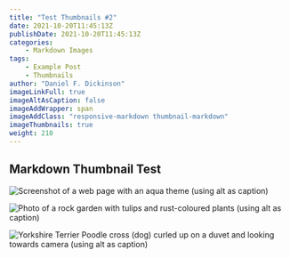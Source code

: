 ```yaml
---
title: "Test Thumbnails #2"
date: 2021-10-20T11:45:13Z
publishDate: 2021-10-20T11:45:13Z
categories:
    - Markdown Images
tags:
    - Example Post
    - Thumbnails
author: "Daniel F. Dickinson"
imageLinkFull: true
imageAltAsCaption: false
imageAddWrapper: span
imageAddClass: "responsive-markdown thumbnail-markdown"
imageThumbnails: true
weight: 210
---
```


## Markdown Thumbnail Test

![Screenshot of a web page with an aqua theme (using alt as caption)](screenshot.png)

![Photo of a rock garden with tulips and rust-coloured plants (using alt as caption)](backgarden-tulips+rocks.png?w=2048)

![Yorkshire Terrier Poodle cross (dog) curled up on a duvet and looking towards camera (using alt as caption)](cappy-on-bed.jpeg)
